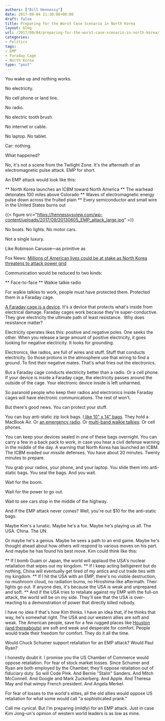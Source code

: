 ```yaml
---
authors: ["Bill Hennessy"]
date: 2017-09-04 21:30:06+00:00
draft: false
title: Preparing for the Worst Case Scenario in North Korea
layout: blog
url: /2017/09/04/preparing-for-the-worst-case-scenario-in-north-korea/
categories:
- Politics
tags:
- EMP
- Faraday Cage
- North Korea
type: "post"
---
```


You wake up and nothing works.

No electricity.

No cell phone or land line.

No radio.

No electric tooth brush.

No internet or cable.

No laptop. No tablet.

Car: nothing.

What happened?

No, it's not a scene from the Twilight Zone. It's the aftermath of an electromagnetic pulse attack. EMP for short.

An EMP attack would look like this:




** North Korea launches an ICBM toward North America
** The warhead detonates 100 miles above Colorado
** Waves of electromagnetic energy pulse down across the fruited plain
** Every semiconductor and small wire in the United States burns out


{{< figure src="https://hennessysview.com/wp-content/uploads/2017/09/20130605_EMP_attack_large.jpg" >}}


No boats. No lights. No motor cars.

Not a single luxury.

Like Robinson Carusoe—as primitive as

Fox News: [Millions of American lives could be at stake as North Korea threatens to attack power grid](https://www.foxnews.com/world/2017/09/05/millions-american-lives-could-be-at-stake-as-north-korea-threatens-to-attack-power-grid.html)

Communication would be reduced to two kinds:




** Face-to-face
** Walkie talkie radio


For walkie talkies to work, people must have protected them. Protected them in a Faraday cage.

[A Faraday cage is a device](https://science.howstuffworks.com/faraday-cage.htm). It's a device that protects what's inside from electrical damage. Faraday cages work because they're super-conductive. They give electricity the ultimate path of least resistance.  Why does resistance matter?

Electricity operates likes this: positive and negative poles. One seeks the other. When you release a large amount of positive electricity, it goes looking for negative electricity. It looks for grounding.

Electronics, like radios, are full of wires and stuff. Stuff that conducts electricity. So those protons in the atmosphere use that wiring to find a ground. To find their negative mates. That's what fries out the electronics.

But a Faraday cage conducts electricity better than a radio. Or a cell phone. If your device is inside a Faraday cage, the electricity passes around the outside of the cage. Your electronic device inside is left unharmed.

So paranoid people who keep their radios and electronics inside Faraday cages will have electronic communications. The rest of won't.

But there's good news. You can protect your stuff.

You can buy anti-static zip lock bags. I[ like 10" x 14" bags](https://www.amazon.com/gp/product/B00HZVJIEQ/ref=od_aui_detailpages00?ie=UTF8&psc=1). They hold a MacBook Air. Or [an emergency radio](https://www.amazon.com/Kaito-Powered-Emergency-Flashlight-Cellphone/dp/B003A21DQA/ref=sr_1_1?s=electronics&ie=UTF8&qid=1504539545&sr=1-1&keywords=voyager+emergency+radio). Or [multi-band walkie talkies](https://www.amazon.com/Midland-GXT1000VP4-36-Mile-50-Channel-Two-Way/dp/B001WMFYH4/ref=sr_1_11?s=electronics&ie=UTF8&qid=1504539610&sr=1-11&keywords=walkie+talkies+rechargeable). Or cell phones.

You can keep your devices sealed in one of these bags overnight. You can carry a few in a back pack to work, in case you hear a civil defense warning in the middle of the day. A warning that North Korea has launched an ICBM. The ICBM evaded our missile defenses. You have about 20 minutes. Twenty minutes to prepare.

You grab your radios, your phone, and your laptop. You slide them into anti-static bags. You seal the bags. And you wait.

Wait for the boom.

Wait for the power to go out.

Wait to see cars stop in the middle of the highway.

And if the EMP attack never comes? Well, you're out $10 for the anti-static bags.

Maybe Kim's a lunatic. Maybe he's a fox. Maybe he's playing us all. The USA. China. The UN.

Or maybe he's a genius. Maybe he sees a path to an end game. Maybe he's thought ahead about how others will respond to various moves on his part. And maybe he has found his best move. Kim could think like this:




** If I bomb Guam or Japan, the world will applaud the USA's nuclear retaliation that wipes out my kingdom.
** If I keep acting belligerent but do nothing, China will eventually get tired of my antics and cut trade ties with my kingdom.
** If I hit the USA with an EMP, there's no visible destruction, no mushroom cloud, no radiation burns, no Hiroshima-like aftermath. Their lights go out. If anyone dies, it's because the USA is weak and unprepared and soft.
** And if the USA tries to retaliate against my EMP with the full-on attack, the world will be on my side. They'll see that the USA is over-reacting to a demonstration of power that directly killed nobody.


I have no idea if that's how Kim thinks. I have an idea that, if he thinks that way, he's somewhat right. The USA and our western allies are soft and weak. The American people, save for a few rugged places like [Houston (and thereabouts)](https://hennessysview.com/2017/09/03/houstons-gift/) are soft and weak and desperate for comfort. People would trade their freedom for comfort. They do it all the time.

Would Chuck Schumer support retaliation for an EMP attack? Would Paul Ryan?

I honestly doubt it. I promise you the US Chamber of Commerce would oppose retaliation. For fear of stock market losses. Since Schumer and Ryan are both employed by the Chamber, they'll oppose retaliation out of fiduciary duty. So will Code Pink. And Bernie "Stalin" Sanders. And Mitch McConnell. And Google and Mark Zuckerberg. And Apple. And Theresa May and that wimpy French president. And Angela Merkel.

For fear of losses to the world's elites, all the old allies would oppose US retaliation for what some would call "a sophisticated prank."

Call me cynical. But I'm preparing (mildly) for an EMP attack. Just in case Kim Jong-un's opinion of western world leaders is as low as mine.
